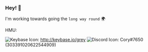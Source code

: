### Hey! 👋

I'm working towards going the `long way round` 🌍 

HMU:

![Keybase Icon](https://keybase.io/images/icons/icon-keybase-logo-48.png): http://keybase.io/grey
![Discord Icon](https://discord.com/assets/07dca80a102d4149e9736d4b162cff6f.ico): Cory#7650 (303391020622544909)
<!--
**SilverCory/SilverCory** is a ✨ _special_ ✨ repository because its `README.md` (this file) appears on your GitHub profile.

Here are some ideas to get you started:

- 🔭 I’m currently working on ...
- 🌱 I’m currently learning ...
- 👯 I’m looking to collaborate on ...
- 🤔 I’m looking for help with ...
- 💬 Ask me about ...
- 📫 How to reach me: ...
- 😄 Pronouns: ...
- ⚡ Fun fact: ...
-->
